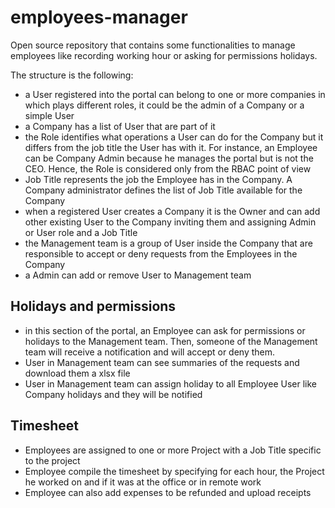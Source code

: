 # employees-manager

Open source repository that contains some functionalities to manage employees like recording working hour or asking for permissions holidays.

The structure is the following:

- a User registered into the portal can belong to one or more companies in which plays different roles, it could be the admin of a Company or a simple User
- a Company has a list of User that are part of it
- the Role identifies what operations a User can do for the Company but it differs from the job title the User has with it. For instance, an Employee can be Company Admin because he manages the portal but is not the CEO. Hence, the Role is considered only from the RBAC point of view
- Job Title represents the job the Employee has in the Company. A Company administrator defines the list of Job Title available for the Company
- when a registered User creates a Company it is the Owner and can add other existing User to the Company inviting them and assigning Admin or User role and a Job Title
- the Management team is a group of User inside the Company that are responsible to accept or deny requests from the Employees in the Company
- a Admin can add or remove User to Management team

## Holidays and permissions

- in this section of the portal, an Employee can ask for permissions or holidays to the Management team. Then, someone of the Management team will receive a notification and will accept or deny them.
- User in Management team can see summaries of the requests and download them a xlsx file
- User in Management team can assign holiday to all Employee User like Company holidays and they will be notified

## Timesheet

- Employees are assigned to one or more Project with a Job Title specific to the project
- Employee compile the timesheet by specifying for each hour, the Project he worked on and if it was at the office or in remote work
- Employee can also add expenses to be refunded and upload receipts
